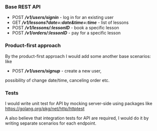 ### Base REST API

- POST ***/v1/users/signin*** - log in for an existing user
- GET ***/v1/lessons?date=:date&time=:time*** - list of lessons
- POST ***/v1/lessons/:lessonID*** - book a specific lesson
- POST ***/v1/orders/:lessonID*** - pay for a specific lesson

### Product-first approach
By the product-first approach I would add some another base scenarios: like 
- POST ***/v1/users/signup*** - create a new user,

possibility of change date/time, canceling order etc.

### Tests
I would write unit test for API by mocking server-side using packages like
https://golang.org/pkg/net/http/httptest

A also believe that integration tests for API are required, I would do it by writing separate scenarios for each endpoint. 
